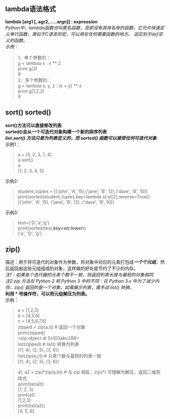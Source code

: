 
## lambda语法格式  
**lambda [arg1 [, agr2,.....argn]] : expression**  
*Python中，lambda函数也叫匿名函数，及即没有具体名称的函数，它允许快速定义单行函数，类似于C语言的宏，可以用在任何需要函数的地方。
这区别于def定义的函数。*   
*示例：*  
>1、单个参数的：  
> g = lambda x : x ** 2  
> print g(3)  
9  
2、多个参数的：  
> g = lambda x, y, z : (x + y) ** z  
> print g(1,2,2)  
9    

## sort() sorted()  
**sort()方法可以直接修改列表**  
**sorted()会从一个可迭代对象构建一个新的排序列表**  
***list.sort() 方法只是为列表定义的，而 sorted() 函数可以接受任何可迭代对象***  
示例1：   
> a = [5, 2, 3, 1, 4]  
> a.sort()  
> a  
[1, 2, 3, 4, 5]  

示例2:  
> student_tuples = [('john', 'A', 15),('jane', 'B', 12),('dave', 'B', 10)]  
print(sorted(student_tuples,key=lambda st:st[2],reverse=True))  
[('john', 'A', 15), ('jane', 'B', 12), ('dave', 'B', 10)]  

示例3:  
> test=('D','a','g')  
print(sorted(test,***key=str.lower***))  
['a', 'D', 'g']

## zip()  
描述：用于将可迭代的对象作为参数，将对象中对应的元素打包成***一个个元组***，然后返回由这些元组组成的对象，这样做的好处是节约了不少的内存。  
*注1：如果各个迭代器的元素个数不一致，则返回列表长度与最短的对象相同*  
*注2:zip 方法在 Python 2 和 Python 3 中的不同：在 Python 3.x 中为了减少内存，zip() 返回的是一个对象。如需展示列表，需手动 list() 转换。*  
**利用 * 号操作符，可以将元组解压为列表。**      
示例：  
> a = [1,2,3]  
b = [4,5,6]  
 c = [4,5,6,7,8]  
 zipped = zip(a,b)           # 返回一个对象    
 print(zipped)    
<zip object at 0x103abc288>  
list(zipped)                 # list() 转换为列表   
[(1, 4), (2, 5), (3, 6)]   
 list(zip(a,c))              # 元素个数与最短的列表一致  
[(1, 4), (2, 5), (3, 6)]  

> a1, a2 = zip(\*zip(a,b))     # 与 zip 相反，zip(\*) 可理解为解压，返回二维矩阵式  
print(list(a1))  
[1, 2, 3]  
print(a1)  
(1,2,3)  
print(list(a2))  
[4, 5, 6]
